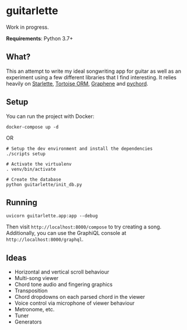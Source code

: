 # guitarlette

Work in progress.

**Requirements**: Python 3.7+

## What?

This an attempt to write my ideal songwriting app for guitar as well as an experiment using a few different libraries that I find interesting. It relies heavily on [Starlette](https://github.com/encode/starlette), [Tortoise ORM](https://github.com/tortoise/tortoise-orm), [Graphene](https://github.com/graphql-python/graphene) and [pychord](https://github.com/yuma-m/pychord).


## Setup

You can run the project with Docker:


```docker-compose up -d```

OR

```
# Setup the dev environment and install the dependencies
./scripts setup

# Activate the virtualenv
. venv/bin/activate

# Create the database
python guitarlette/init_db.py
```

## Running

```
uvicorn guitarlette.app:app --debug
```

Then visit `http://localhost:8000/compose` to try creating a song. Additionally, you can use the GraphiQL console at `http://localhost:8000/graphql`.

## Ideas

- Horizontal and vertical scroll behaviour
- Multi-song viewer
- Chord tone audio and fingering graphics
- Transposition
- Chord dropdowns on each parsed chord in the viewer
- Voice control via microphone of viewer behaviour
- Metronome, etc.
- Tuner
- Generators